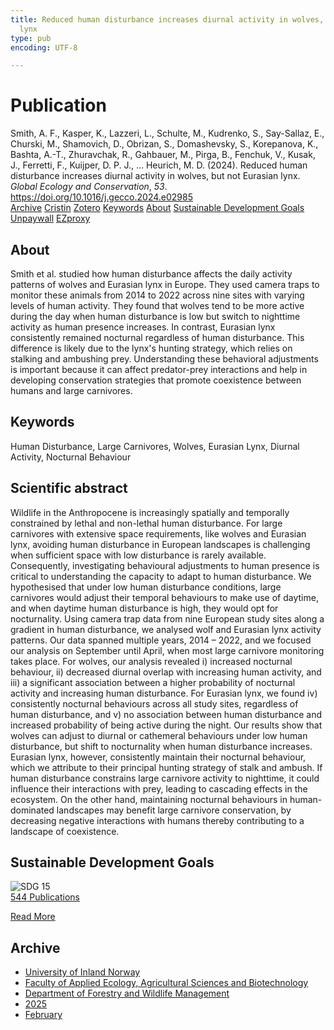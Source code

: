 ```yaml
---
title: Reduced human disturbance increases diurnal activity in wolves, but not Eurasian
  lynx
type: pub
encoding: UTF-8

---
```

<h1>Publication</h1>
<article id="csl-bib-container-IG83TIRA" class="csl-bib-container">
  <div class="csl-bib-body"> <div class="csl-entry">Smith, A. F., Kasper, K., Lazzeri, L., Schulte, M., Kudrenko, S., Say-Sallaz, E., Churski, M., Shamovich, D., Obrizan, S., Domashevsky, S., Korepanova, K., Bashta, A.-T., Zhuravchak, R., Gahbauer, M., Pirga, B., Fenchuk, V., Kusak, J., Ferretti, F., Kuijper, D. P. J., … Heurich, M. D. (2024). Reduced human disturbance increases diurnal activity in wolves, but not Eurasian lynx. <i>Global Ecology and Conservation</i>, <i>53</i>. <a href="https://doi.org/10.1016/j.gecco.2024.e02985">https://doi.org/10.1016/j.gecco.2024.e02985</a></div> </div>
  <div class="csl-bib-buttons">
    <a href="#taxonomy-article-IG83TIRA" alt="archive" class="csl-bib-button">Archive</a>
    <a href="https://app.cristin.no/results/show.jsf?id=2360939" alt="Cristin" class="csl-bib-button">Cristin</a>
    <a href="http://zotero.org/groups/5881554/items/IG83TIRA" alt="Zotero" class="csl-bib-button">Zotero</a>
    <a href="#keywords-article-IG83TIRA" alt="keywords" class="csl-bib-button">Keywords</a>
    <a href="#about-article-IG83TIRA" alt="about_pub" class="csl-bib-button">About</a>
    <a href="#sdg-article-IG83TIRA" alt="sdg" class="csl-bib-button">Sustainable Development Goals</a>
    <a href="https://doi.org/10.1016/j.gecco.2024.e02985" alt="Unpaywall" class="csl-bib-button">Unpaywall</a>
    <a href="https://doi.org/10.1016/j.gecco.2024.e02985" alt="EZproxy" class="csl-bib-button">EZproxy</a>
  </div>
  <div id="csl-bib-meta-container-IG83TIRA"></div>
</article>
<div id="csl-bib-meta-IG83TIRA" class="csl-bib-meta">
  <article id="about-article-IG83TIRA" class="about_pub-article">
    <h1>About</h1>
    Smith et al. studied how human disturbance affects the daily activity patterns of wolves and Eurasian lynx in Europe. They used camera traps to monitor these animals from 2014 to 2022 across nine sites with varying levels of human activity. They found that wolves tend to be more active during the day when human disturbance is low but switch to nighttime activity as human presence increases. In contrast, Eurasian lynx consistently remained nocturnal regardless of human disturbance. This difference is likely due to the lynx's hunting strategy, which relies on stalking and ambushing prey. Understanding these behavioral adjustments is important because it can affect predator-prey interactions and help in developing conservation strategies that promote coexistence between humans and large carnivores.
  </article>
  <article id="keywords-article-IG83TIRA" class="keywords-article">
    <h1>Keywords</h1>
    Human Disturbance, Large Carnivores, Wolves, Eurasian Lynx, Diurnal Activity, Nocturnal Behaviour
  </article>
  <article id="abstract-article-IG83TIRA" class="abstract-article">
    <h1>Scientific abstract</h1>
    Wildlife in the Anthropocene is increasingly spatially and temporally constrained by lethal and non-lethal human disturbance. For large carnivores with extensive space requirements, like wolves and Eurasian lynx, avoiding human disturbance in European landscapes is challenging when sufficient space with low disturbance is rarely available. Consequently, investigating behavioural adjustments to human presence is critical to understanding the capacity to adapt to human disturbance. We hypothesised that under low human disturbance conditions, large carnivores would adjust their temporal behaviours to make use of daytime, and when daytime human disturbance is high, they would opt for nocturnality. Using camera trap data from nine European study sites along a gradient in human disturbance, we analysed wolf and Eurasian lynx activity patterns. Our data spanned multiple years, 2014 – 2022, and we focused our analysis on September until April, when most large carnivore monitoring takes place. For wolves, our analysis revealed i) increased nocturnal behaviour, ii) decreased diurnal overlap with increasing human activity, and iii) a significant association between a higher probability of nocturnal activity and increasing human disturbance. For Eurasian lynx, we found iv) consistently nocturnal behaviours across all study sites, regardless of human disturbance, and v) no association between human disturbance and increased probability of being active during the night. Our results show that wolves can adjust to diurnal or cathemeral behaviours under low human disturbance, but shift to nocturnality when human disturbance increases. Eurasian lynx, however, consistently maintain their nocturnal behaviour, which we attribute to their principal hunting strategy of stalk and ambush. If human disturbance constrains large carnivore activity to nighttime, it could influence their interactions with prey, leading to cascading effects in the ecosystem. On the other hand, maintaining nocturnal behaviours in human-dominated landscapes may benefit large carnivore conservation, by decreasing negative interactions with humans thereby contributing to a landscape of coexistence.
  </article>
  <article id="sdg-article-IG83TIRA" class="sdg-article">
    <h1>Sustainable Development Goals</h1>
    <div class="sdg-container"><div id="sdg15" class="sdg">
        <img src="{{< params subfolder >}}images/sdg/sdg15_en.png" class="image" alt="SDG 15">
        <div class="sdg-overlay">
          <a href="{{< params subfolder >}}en/archive/?sdg=15#archive" class="sdg-publication-count"><span>544</span> Publications</a>
          <p><a href="https://sdgs.un.org/goals/goal15" class="sdg-read-more">Read More</a></p>
        </div>
      </div></div>
  </article>
  <article id="taxonomy-article-IG83TIRA" class="taxonomy-article">
    <h1>Archive</h1>
    <ul>
      <li><a href="{{< params subfolder >}}en/archive/?key=3DCRN523">University of Inland Norway</a></li>
      <li><a href="{{< params subfolder >}}en/archive/?key=T77LXH6D">Faculty of Applied Ecology, Agricultural Sciences and Biotechnology</a></li>
      <li><a href="{{< params subfolder >}}en/archive/?key=7TRARPE3">Department of Forestry and Wildlife Management</a></li>
      <li><a href="{{< params subfolder >}}en/archive/?key=H5L4MZHE">2025</a></li>
      <li><a href="{{< params subfolder >}}en/archive/?key=5HN27UBT">February</a></li>
    </ul>
  </article>
</div>
